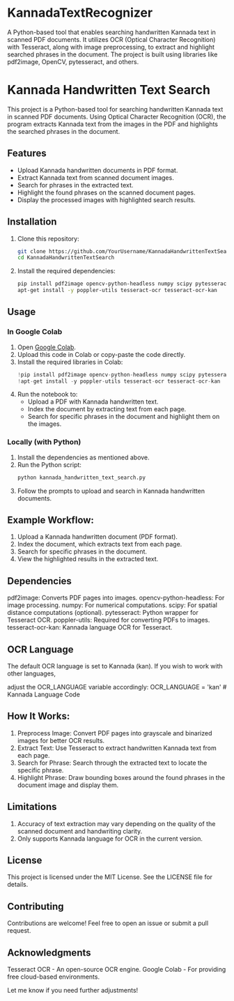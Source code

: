 # KannadaTextRecognizer
A Python-based tool that enables searching handwritten Kannada text in scanned PDF documents. It utilizes OCR (Optical Character Recognition) with Tesseract, along with image preprocessing, to extract and highlight searched phrases in the document. The project is built using libraries like pdf2image, OpenCV, pytesseract, and others.



# Kannada Handwritten Text Search

This project is a Python-based tool for searching handwritten Kannada text in scanned PDF documents. Using Optical Character Recognition (OCR), the program extracts Kannada text from the images in the PDF and highlights the searched phrases in the document. 

## Features
- Upload Kannada handwritten documents in PDF format.
- Extract Kannada text from scanned document images.
- Search for phrases in the extracted text.
- Highlight the found phrases on the scanned document pages.
- Display the processed images with highlighted search results.

## Installation

1. Clone this repository:
    ```bash
    git clone https://github.com/YourUsername/KannadaHandwrittenTextSearch.git
    cd KannadaHandwrittenTextSearch
    ```

2. Install the required dependencies:
    ```bash
    pip install pdf2image opencv-python-headless numpy scipy pytesseract
    apt-get install -y poppler-utils tesseract-ocr tesseract-ocr-kan
    ```

## Usage

### In Google Colab
1. Open [Google Colab](https://colab.research.google.com/).
2. Upload this code in Colab or copy-paste the code directly.
3. Install the required libraries in Colab:
    ```python
    !pip install pdf2image opencv-python-headless numpy scipy pytesseract
    !apt-get install -y poppler-utils tesseract-ocr tesseract-ocr-kan
    ```
4. Run the notebook to:
   - Upload a PDF with Kannada handwritten text.
   - Index the document by extracting text from each page.
   - Search for specific phrases in the document and highlight them on the images.

### Locally (with Python)
1. Install the dependencies as mentioned above.
2. Run the Python script:
   ```bash
   python kannada_handwritten_text_search.py
3. Follow the prompts to upload and search in Kannada handwritten documents.



## Example Workflow:
1. Upload a Kannada handwritten document (PDF format).
2. Index the document, which extracts text from each page.
3. Search for specific phrases in the document.
4. View the highlighted results in the extracted text.




## Dependencies
pdf2image: Converts PDF pages into images.
opencv-python-headless: For image processing.
numpy: For numerical computations.
scipy: For spatial distance computations (optional).
pytesseract: Python wrapper for Tesseract OCR.
poppler-utils: Required for converting PDFs to images.
tesseract-ocr-kan: Kannada language OCR for Tesseract.



## OCR Language
The default OCR language is set to Kannada (kan). If you wish to work with other languages, 

adjust the OCR_LANGUAGE variable accordingly:
OCR_LANGUAGE = 'kan'  # Kannada Language Code



## How It Works:
1. Preprocess Image: Convert PDF pages into grayscale and binarized images for better OCR results.
2. Extract Text: Use Tesseract to extract handwritten Kannada text from each page.
3. Search for Phrase: Search through the extracted text to locate the specific phrase.
4. Highlight Phrase: Draw bounding boxes around the found phrases in the document image and display them.


## Limitations
1. Accuracy of text extraction may vary depending on the quality of the scanned document and handwriting clarity.
2. Only supports Kannada language for OCR in the current version.


## License
This project is licensed under the MIT License. See the LICENSE file for details.

## Contributing
Contributions are welcome! Feel free to open an issue or submit a pull request.

## Acknowledgments
Tesseract OCR - An open-source OCR engine.
Google Colab - For providing free cloud-based environments.



Let me know if you need further adjustments!
